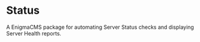 # Status
A EnigmaCMS package for automating Server Status checks and displaying Server Health reports.